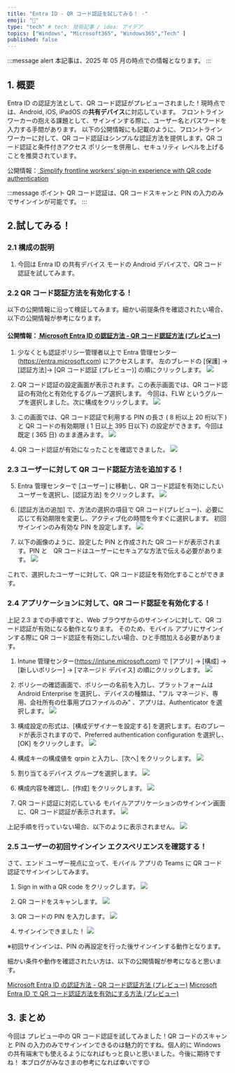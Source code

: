 ```yaml
---
title: "Entra ID - QR コード認証を試してみる！ -"
emoji: "🚁"
type: "tech" # tech: 技術記事 / idea: アイデア
topics: ["Windows", "Microsoft365", "Windows365","Tech" ]
published: false
---
```


:::message alert
本記事は、2025 年 05 月の時点での情報となります。
:::

## 1. 概要
Entra ID の認証方法として、QR コード認証がプレビューされました！現時点では、Android, iOS, iPadOS の**共有デバイス**に対応しています。
フロントライン ワーカーの抱える課題として、サインインする際に、ユーザー名とパスワードを入力する手間があります。
以下の公開情報にも記載のように、フロントライン ワーカーに対して、QR コード認証はシンプルな認証方法を提供します。QR コード認証と条件付きアクセス ポリシーを併用し、セキュリティ レベルを上げることを推奨されています。


公開情報：[ Simplify frontline workers’ sign-in experience with QR code authentication ](https://techcommunity.microsoft.com/blog/microsoft-entra-blog/simplify-frontline-workers%E2%80%99-sign-in-experience-with-qr-code-authentication/3822034)


:::message
ポイント QR コード認証は、QR コードスキャンと PIN の入力のみでサインインが可能です。
:::


## 2.試してみる！

### 2.1 構成の説明
1. 今回は Entra ID の共有デバイス モードの Android デバイスで、QR コード認証を試してみます。


### 2.2 QR コード認証方法を有効化する！


以下の公開情報に沿って検証してみます。細かい前提条件を確認されたい場合、以下の公開情報が参考になります。
#### 公開情報：[ Microsoft Entra ID の認証方法 - QR コード認証方法 (プレビュー) ](https://techcommunity.microsoft.com/blog/microsoft-entra-blog/simplify-frontline-workers%E2%80%99-sign-in-experience-with-qr-code-authentication/3822034)

1. 少なくとも認証ポリシー管理者以上で Entra 管理センター (https://entra.microsoft.com) にアクセスします。
左のブレードの [保護] ->[認証方法]-> [QR コード認証 (プレビュー)] の順にクリックします。
![](https://storage.googleapis.com/zenn-user-upload/0440a92022f3-20250526.png)


2. QR コード認証の設定画面が表示されます。この表示画面では、QR コード認証の有効化と有効化するグループ選択します。
今回は、FLW というグループを選択しました。次に構成をクリックします。
![](https://storage.googleapis.com/zenn-user-upload/2257562b6e5a-20250526.png)


3. この画面では、QR コード認証で利用する PIN の長さ ( 8 桁以上 20 桁以下 ) と QR コードの有効期限 ( 1 日以上 395 日以下) の設定ができます。今回は既定 ( 365 日) のまま進みます。
![](https://storage.googleapis.com/zenn-user-upload/9dfea5e545a7-20250526.png)


4. QR コード認証が有効になったことを確認できました。
![](https://storage.googleapis.com/zenn-user-upload/88bcaac83342-20250526.png)

### 2.3 ユーザーに対して QR コード認証方法を追加する！

5. Entra 管理センターで [ユーザー] に移動し、QR コード認証を有効にしたいユーザーを選択し、[認証方法] をクリックします。
![](https://storage.googleapis.com/zenn-user-upload/2330d6bab684-20250527.png)

6. [認証方法の追加] で、方法の選択の項目で QR コード(プレビュー)、必要に応じて有効期限を変更し、アクティブ化の時間を今すぐに選択します。
初回サインインのみ有効な PIN を設定します。
![](https://storage.googleapis.com/zenn-user-upload/0dc4a2c12a17-20250527.png)


7. 以下の画像のように、設定した PIN と作成された QR コードが表示されます。PIN と　QR コードはユーザーにセキュアな方法で伝える必要があります。 
![](https://storage.googleapis.com/zenn-user-upload/f11af25c5bcf-20250527.png)

これで、選択したユーザーに対して、QR コード認証を有効化することができます。

### 2.4 アプリケーションに対して、QR コード認証を有効化する！
上記 2.3 までの手順ですと、Web ブラウザからのサインインに対して、QR コード認証が有効になる動作となります。
そのため、モバイル アプリにサインインする際に QR コード認証を有効にしたい場合、ひと手間加える必要があります。

1. Intune 管理センター(https://intune.microsoft.com) で [アプリ] -> [構成] -> [新しいポリシー] -> [マネージド デバイス] の順にクリックします。
![](https://storage.googleapis.com/zenn-user-upload/7da8c83e5614-20250527.png)

2. ポリシーの確認画面で、ポリシーの名前を入力し、プラットフォームは Android Enterprise を選択し、デバイスの種類は、"フル マネージド、専用、会社所有の仕事用プロファイルのみ" 、アプリは、Authenticator を選択します。
![](https://storage.googleapis.com/zenn-user-upload/e1a6b62171d5-20250527.png)

3. 構成設定の形式は、[構成デザイナーを設定する] を選択します。右のブレードが表示されますので、Preferred authentication configuration を選択し、[OK] をクリックします。
![](https://storage.googleapis.com/zenn-user-upload/de201da777aa-20250527.png)

4. 構成キーの構成値を qrpin と入力し、[次へ] をクリックします。
![](https://storage.googleapis.com/zenn-user-upload/1c339896dbf3-20250527.png)

5. 割り当てるデバイス グループを選択します。
![](https://storage.googleapis.com/zenn-user-upload/b478ad703d96-20250527.png)

6. 構成内容を確認し、[作成] をクリックします。
![](https://storage.googleapis.com/zenn-user-upload/ffbe649ffbfb-20250527.png)

7. QR コード認証に対応している モバイルアプリケーションのサインイン画面に、QR コード認証が表示されます。
![](https://storage.googleapis.com/zenn-user-upload/00de026f150f-20250527.jpg)

上記手順を行っていない場合、以下のように表示されません。
![](https://storage.googleapis.com/zenn-user-upload/b51087e2d8ad-20250528.jpg)

### 2.5 ユーザーの初回サインイン エクスペリエンスを確認する！

さて、エンド ユーザー視点に立って、モバイル アプリの Teams に QR コード認証でサインインしてみます。

1. Sign in with a QR code をクリックします。
![](https://storage.googleapis.com/zenn-user-upload/00de026f150f-20250527.jpg)

2. QR コードをスキャンします。
![](https://storage.googleapis.com/zenn-user-upload/42b81499862a-20250528.jpg)

3. QR コードの PIN を入力します。 
![](https://storage.googleapis.com/zenn-user-upload/9058d90c9bef-20250528.jpg)

4. サインインできました！
![](https://storage.googleapis.com/zenn-user-upload/eca410790795-20250528.jpg)

※初回サインインは、PIN の再設定を行った後サインインする動作となります。

細かい条件や動作を確認されたい方は、以下の公開情報が参考になると思います。

[Microsoft Entra ID の認証方法 - QR コード認証方法 (プレビュー)](https://learn.microsoft.com/ja-jp/entra/identity/authentication/concept-authentication-qr-code)
[Microsoft Entra ID で QR コード認証方法を有効にする方法 (プレビュー)](https://learn.microsoft.com/ja-jp/entra/identity/authentication/how-to-authentication-qr-code)



## 3. まとめ
今回は プレビュー中の QR コード認証を試してみました！QR コードのスキャンと PIN の入力のみでサインインできるのは魅力的ですね。個人的に Windows の共有端末でも使えるようになればもっと良いと思いました。今後に期待ですね！
本ブログがみなさまの参考になれば幸いです😉








